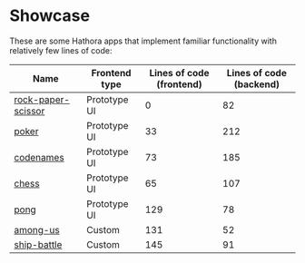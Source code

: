 # Showcase

These are some Hathora apps that implement familiar functionality with relatively few lines of code:

| Name                                                                                              | Frontend type | Lines of code (frontend) | Lines of code (backend) |
| ------------------------------------------------------------------------------------------------- | ------------- | ------------------------ | ----------------------- |
| [rock-paper-scissor](https://github.com/hathora/hathora/tree/develop/examples/rock-paper-scissor) | Prototype UI  | 0                        | 82                      |
| [poker](https://github.com/hathora/hathora/tree/develop/examples/poker)                           | Prototype UI  | 33                       | 212                     |
| [codenames](https://github.com/hathora/hathora/tree/develop/examples/codenames)                   | Prototype UI  | 73                       | 185                     |
| [chess](https://github.com/hathora/hathora/tree/develop/examples/chess)                           | Prototype UI  | 65                       | 107                     |
| [pong](https://github.com/hathora/hathora/tree/develop/examples/pong)                             | Prototype UI  | 129                      | 78                      |
| [among-us](https://github.com/hathora/among-us-tutorial)                                          | Custom        | 131                      | 52                      |
| [ship-battle](https://github.com/hathora/ship-battle)                                             | Custom        | 145                      | 91                      |
